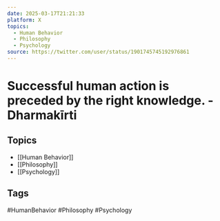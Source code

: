 ```yaml
---
date: 2025-03-17T21:21:33
platform: X
topics:
  - Human Behavior
  - Philosophy
  - Psychology
source: https://twitter.com/user/status/1901745745192976861
---
```

# Successful human action is preceded by the right knowledge. - Dharmakīrti

## Topics
- [[Human Behavior]]
- [[Philosophy]]
- [[Psychology]]

## Tags
#HumanBehavior #Philosophy #Psychology